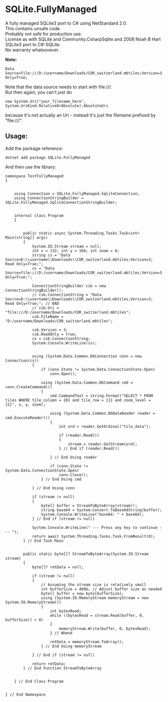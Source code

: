 # SQLite.FullyManaged

A fully managed SQLite3 port to C# using NetStandard 2.0. <br />
This contains unsafe code. <br />
Probably not safe for production use. <br />
License as with SQLite and Community.CsharpSqlite and 2008 Noah B Hart SQLite3 port to C#-SQLite. <br />
No warranty whatsovever. 


**Note:** 

    Data Source=file:///D:/username/Downloads/COR_switzerland.mbtiles;Version=3;Read Only=True;

Note that the data source needs to start with file:///. <br />
But then again, you can't just do 

    new System.Uri("your_filename_here", System.UriKind.RelativeOrAbsolute).AbsoluteUri

because it's not actually an Uri - instead it's just the filename prefixed by "file:///". 


## Usage:

Add the package reference: 

    dotnet add package SQLite.FullyManaged 

And then use the library:     


    namespace TestFullyManaged
    {
    
    
        using Connection = SQLite.FullyManaged.SqliteConnection;
        using ConnectionStringBuilder = SQLite.FullyManaged.SqliteConnectionStringBuilder;
    
    
        internal class Program
        {
    
    
            public static async System.Threading.Tasks.Task<int> Main(string[] args)
            {
                System.IO.Stream stream = null;
                int x = 132; int y = 164; int zoom = 8;
                string cs = "Data Source=D:\\username\\Downloads\\COR_switzerland.mbtiles;Version=3; Read Only=True;";
                cs = "Data Source=file:///D:/username/Downloads/COR_switzerland.mbtiles;Version=3;Read Only=True;";
    
                ConnectionStringBuilder csb = new ConnectionStringBuilder();
                // csb.ConnectionString = "Data Source=D:\\username\\Downloads\\COR_switzerland.mbtiles;Version=3; Read Only=True;"; // BAD
                // csb.Uri = "file:///D:/username/Downloads/COR_switzerland.mbtiles";
                csb.FileName = "D:/username/Downloads/COR_switzerland.mbtiles";
    
                csb.Version = 3;
                csb.ReadOnly = true;
                cs = csb.ConnectionString;
                System.Console.WriteLine(cs);
    
    
                using (System.Data.Common.DbConnection conn = new Connection(cs))
                {
                    if (conn.State != System.Data.ConnectionState.Open)
                        conn.Open();
    
                    using (System.Data.Common.DbCommand cmd = conn.CreateCommand())
                    {
                        cmd.CommandText = string.Format("SELECT * FROM tiles WHERE tile_column = {0} and tile_row = {1} and zoom_level = {2}", x, y, zoom);
    
                        using (System.Data.Common.DbDataReader reader = cmd.ExecuteReader())
                        {
                            int ord = reader.GetOrdinal("tile_data");
    
                            if (reader.Read())
                            {
                                stream = reader.GetStream(ord);
                            } // End if (reader.Read()) 
    
                        } // End Using reader 
    
                        if (conn.State != System.Data.ConnectionState.Open)
                            conn.Close();
                    } // End Using cmd 
    
                } // End Using conn 
    
                if (stream != null)
                {
                    byte[] buffer = StreamToByteArray(stream)!;
                    string base64 = System.Convert.ToBase64String(buffer);
                    System.Console.WriteLine("base64: " + base64);
                } // End if (stream != null) 
    
                System.Console.WriteLine(" --- Press any key to continue --- ");
                return await System.Threading.Tasks.Task.FromResult(0);
            } // End Task Main 

            
            public static byte[]? StreamToByteArray(System.IO.Stream stream)
            {
                byte[]? retData = null;
    
                if (stream != null)
                {
                    // Assuming the stream size is relatively small
                    int bufferSize = 4096; // Adjust buffer size as needed
                    byte[] buffer = new byte[bufferSize];
                    using (System.IO.MemoryStream memoryStream = new System.IO.MemoryStream())
                    {
                        int bytesRead;
                        while ((bytesRead = stream.Read(buffer, 0, bufferSize)) > 0)
                        {
                            memoryStream.Write(buffer, 0, bytesRead);
                        } // Whend 
    
                        retData = memoryStream.ToArray();
                    } // End Using memoryStream 
    
                } // End if (stream != null) 
    
                return retData;
            } // End Function StreamToByteArray 

    
        } // End Class Program 
    
    
    } // End Namespace 

